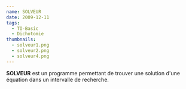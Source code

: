 ```yaml
---
name: SOLVEUR
date: 2009-12-11
tags:
  - TI-Basic
  - Dichotomie
thumbnails:
  - solveur1.png
  - solveur2.png
  - solveur4.png
---
```

**SOLVEUR** est un programme permettant de trouver une solution d'une équation dans un intervalle de recherche.